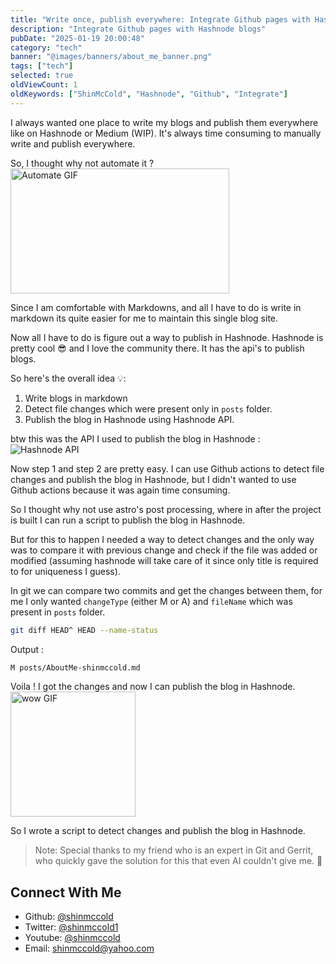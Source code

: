 ```yaml
---
title: "Write once, publish everywhere: Integrate Github pages with Hashnode blogs"
description: "Integrate Github pages with Hashnode blogs"
pubDate: "2025-01-19 20:00:48"
category: "tech"
banner: "@images/banners/about_me_banner.png"
tags: ["tech"]
selected: true
oldViewCount: 1
oldKeywords: ["ShinMcCold", "Hashnode", "Github", "Integrate"]
---
```


I always wanted one place to write my blogs and publish them everywhere like on Hashnode or Medium (WIP). It's always time consuming to manually write and publish everywhere.
 
So, I thought why not automate it ?   
<img src="https://media2.giphy.com/media/v1.Y2lkPTc5MGI3NjExeWRleHZxMjNxemhlNzgybWh3dG11MXN0Z3p1OGU0MXNqM3A1ZmFreiZlcD12MV9pbnRlcm5hbF9naWZfYnlfaWQmY3Q9Zw/1nR6fu93A17vWZbO9c/giphy.gif" alt="Automate GIF" width="350" height="200">

Since I am comfortable with Markdowns, and all I have to do is write in markdown its quite easier for me to maintain this single blog site.  

Now all I have to do is figure out a way to publish in Hashnode.
Hashnode is pretty cool 😎 and I love the community there. It has the api's to publish blogs.

So here's the overall idea 💡: 
1. Write blogs in markdown
2. Detect file changes which were present only in `posts` folder.
3. Publish the blog in Hashnode using Hashnode API.

btw this was the API I used to publish the blog in Hashnode : 
![Hashnode API](@images/posts/hashnode/hashnode-api.png)

Now step 1 and step 2 are pretty easy. I can use Github actions to detect file changes and publish the blog in Hashnode, but I didn't wanted to use Github actions because it was again time consuming.
 
So I thought why not use astro's post processing, where in after the project is built I can run a script to publish the blog in Hashnode.

But for this to happen I needed a way to detect changes and the only way was to compare it with previous change and check if the file was added or modified (assuming hashnode will take care of it since only title is required to for uniqueness I guess).

In git we can compare two commits and get the changes between them, for me I only wanted `changeType` (either M or A) and `fileName` which was present in `posts` folder.
```bash
git diff HEAD^ HEAD --name-status
```
Output :
```bash
M posts/AboutMe-shinmccold.md
```

Voila ! I got the changes and now I can publish the blog in Hashnode.  
<img src="https://media2.giphy.com/media/v1.Y2lkPTc5MGI3NjExaWM2b2d2cGhrbG04M3Zydzd3ODlmOThoNXluYjJzMXd5b3p3anR3aCZlcD12MV9pbnRlcm5hbF9naWZfYnlfaWQmY3Q9Zw/26ufdipQqU2lhNA4g/giphy.gif" alt="wow GIF" width="200" height="200">

So I wrote a script to detect changes and publish the blog in Hashnode.


> Note: Special thanks to my friend who is an expert in Git and Gerrit, who quickly gave the solution for this that even AI couldn't give me. 🙌


## Connect With Me
* Github: [@shinmccold](github.com/shinmccold)
* Twitter: [@shinmccold1](https://twitter.com/shinmccold1)
* Youtube: [@shinmccold](https://www.youtube.com/@shinmccold)
* Email: shinmccold@yahoo.com
